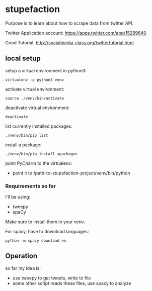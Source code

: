 # stupefaction
Purpose is to learn about how to scrape data from twitter API.

Twitter Application account:
https://apps.twitter.com/app/15289640

Good Tutorial:
http://socialmedia-class.org/twittertutorial.html


## local setup
setup a virtual environment in python3:

`virtualenv -p python3 venv`

activate virtual environment:

`source ./venv/bin/activate`

deactivate virtual environment:

`deactivate`

list currently installed packages:

`./venv/bin/pip list`

install a package:

`./venv/bin/pip install <package>`

point PyCharm to the virtualenv:

- point it to /path-to-stupefaction-project/venv/bin/python

### Requirements so far
I'll be using:
- tweepy
- spaCy

Make sure to install them in your venv.

For spacy, have to download languages:

`python -m spacy download en`

## Operation
so far my idea is:
- use tweepy to get tweets, write to file
- some other script reads these files, use spacy to analyze